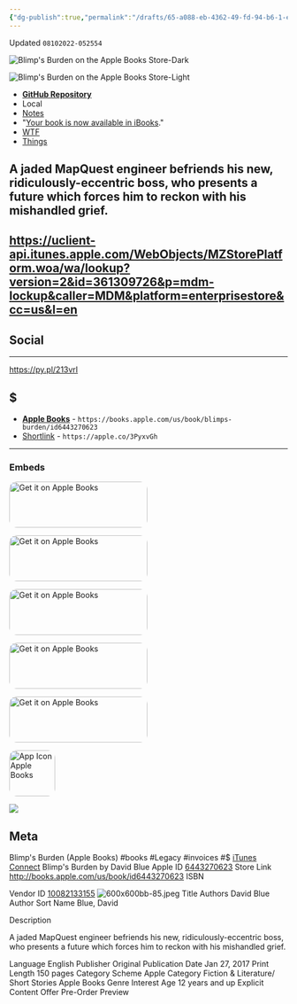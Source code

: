 ```yaml
---
{"dg-publish":true,"permalink":"/drafts/65-a088-eb-4362-49-fd-94-b6-1-e2-e87237-d3-b/","dgHomeLink":true,"dgPassFrontmatter":false}
---
```


Updated `08102022-052554`

![Blimp's Burden on the Apple Books Store-Dark](https://i.snap.as/n2Q8vAAm.png)

![Blimp's Burden on the Apple Books Store-Light](https://i.snap.as/p41XBNYq.png)

- [**GitHub Repository**](https://github.com/extratone/blimp/)
- Local
- [Notes](drafts://open?uuid=65A088EB-4362-49FD-94B6-1E2E87237D3B)
- "[Your book is now available in iBooks](https://app.sparkmailapp.com/web-share/eTdByTpP_9NkAu57ShFO77_XKUXAp2ssLbAxn0wD)."
- [WTF](https://davidblue.wtf/drafts/65A088EB-4362-49FD-94B6-1E2E87237D3B.html)
- [Things](things:///show?id=NeiUBrT3eBViv4cJp5kNYE)


## A jaded MapQuest engineer befriends his new, ridiculously-eccentric boss, who presents a future which forces him to reckon with his mishandled grief.

https://uclient-api.itunes.apple.com/WebObjects/MZStorePlatform.woa/wa/lookup?version=2&id=361309726&p=mdm-lockup&caller=MDM&platform=enterprisestore&cc=us&l=en
---

## Social

---

https://py.pl/213vrI


## $

- [**Apple Books**](https://books.apple.com/us/book/blimps-burden/id6443270623) - `https://books.apple.com/us/book/blimps-burden/id6443270623`
- [Shortlink](https://apple.co/3PyxvGh) - `https://apple.co/3PyxvGh`

---

### Embeds

<a href="https://books.apple.com/us/book/blimps-burden/id6443270623?itscg=30200&amp;itsct=books_box_badge&amp;ls=1" style="display: inline-block; overflow: hidden; border-radius: 13px; width: 250px; height: 83px;"><img src="https://tools.applemediaservices.com/api/badges/get-it-on-apple-books/badge/en-us?size=250x83&amp;releaseDate=1485475200&h=bb8a740101582272e0ec9dee33631e36" alt="Get it on Apple Books" style="border-radius: 13px; width: 250px; height: 83px;"></a>

<a href="https://books.apple.com/us/book/blimps-burden/id6443270623?itscg=30200&amp;itsct=books_box_badge&amp;ls=1" style="display: inline-block; overflow: hidden; border-radius: 13px; width: 250px; height: 83px;"><img src="https://tools.applemediaservices.com/api/badges/get-it-on-apple-books/standard-white/en-us?size=250x83&amp;releaseDate=1485475200&h=9ac2a337c426b1da7e9adb332904a5dd" alt="Get it on Apple Books" style="border-radius: 13px; width: 250px; height: 83px;"></a>

<a href="https://books.apple.com/us/book/blimps-burden/id6443270623?itscg=30200&amp;itsct=books_box_badge&amp;ls=1" style="display: inline-block; overflow: hidden; border-radius: 13px; width: 250px; height: 83px;"><img src="https://tools.applemediaservices.com/api/badges/get-it-on-apple-books/standard-black/en-us?size=250x83&amp;releaseDate=1485475200&h=3bb90d5e4eeddf8997d0c18960945b14" alt="Get it on Apple Books" style="border-radius: 13px; width: 250px; height: 83px;"></a>

<a href="https://books.apple.com/us/book/blimps-burden/id6443270623?itscg=30200&amp;itsct=books_box_badge&amp;ls=1" style="display: inline-block; overflow: hidden; border-radius: 13px; width: 250px; height: 83px;"><img src="https://tools.applemediaservices.com/api/badges/get-it-on-apple-books/mono-white/en-us?size=250x83&amp;releaseDate=1485475200&h=944f013c52a6204ff1e7f9fcbdf2f49a" alt="Get it on Apple Books" style="border-radius: 13px; width: 250px; height: 83px;"></a>

<a href="https://books.apple.com/us/book/blimps-burden/id6443270623?itscg=30200&amp;itsct=books_box_badge&amp;ls=1" style="display: inline-block; overflow: hidden; border-radius: 13px; width: 250px; height: 83px;"><img src="https://tools.applemediaservices.com/api/badges/get-it-on-apple-books/mono-black/en-us?size=250x83&amp;releaseDate=1485475200&h=1fdbc215af0a9bbc236c3b3551e7ffaa" alt="Get it on Apple Books" style="border-radius: 13px; width: 250px; height: 83px;"></a>

<a href="https://books.apple.com/us/book/blimps-burden/id6443270623?itscg=30200&amp;itsct=books_box_appicon&amp;ls=1" style="display: inline-block; overflow: hidden; border-radius: 13px; width: 83px; height: 83px;"><img src="https://tools.applemediaservices.com/api/badges/app-icon-books/standard/en-us?size=83x83&amp;releaseDate=1485475200&h=b120691dc244d6da3cc05eb2bd2a541c" alt="App Icon Apple Books" style="border-radius: 13px; width: 83px; height: 83px;"></a>

<img src="https://tools-qr-production.s3.amazonaws.com/output/apple-toolbox/84a45ae035edf163960ee4079b342fe5/d8b5e92998da81c8eb18fb9a131aa1ad.png">

## Meta
Blimp's Burden (Apple Books)
#books #Legacy #invoices #$
[iTunes Connect](https://itunesconnect.apple.com/WebObjects/iTunesConnect.woa/wo/22.0.0.13.7.2.7.9.3.1.2.5.4.0.1.5.3.3)
Blimp's Burden
by David Blue
Apple ID
[6443270623](tel:6443270623)
Store Link
http://books.apple.com/us/book/id6443270623
ISBN
  
Vendor ID
[10082133155](tel:10082133155)
![600x600bb-85.jpeg](file:///600x600bb-85.jpeg)
Title
Authors
David Blue
Author Sort Name
Blue, David

Description

A jaded MapQuest engineer befriends his new, ridiculously-eccentric boss, who presents a future which forces him to reckon with his mishandled grief.

Language
English
Publisher
Original Publication Date
Jan 27, 2017
Print Length
150 pages
Category Scheme
Apple
Category
Fiction & Literature/ 
Short Stories
Apple Books Genre
Interest Age
12 years and up
Explicit Content
Offer Pre-Order Preview